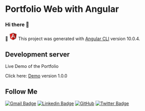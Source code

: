 # Portfolio Web with Angular

### Hi there 👋

🌱 <img src="https://raw.githubusercontent.com/devicons/devicon/master/icons/angularjs/angularjs-original.svg" alt="angular-js" width="25" height="25" /> This project was generated with [Angular CLI](https://github.com/angular/angular-cli) version 10.0.4.

## Development server


Live Demo of the Portfolio 

Click here: [Demo](https://minoveaz.github.io/angular-web-portfolio/#/home) 
version 1.0.0

## Follow Me


[![Gmail Badge](https://img.shields.io/badge/-ing.miller.vega@gmail.com-c14438?style=flat-square&logo=Gmail&logoColor=white&link=mailto:ing.miller.vega@gmail.com)](mailto:ing.miller.vega@gmail.com)
[![Linkedin Badge](https://img.shields.io/badge/-minoveaz-blue?style=flat-square&logo=Linkedin&logoColor=white&link=https://www.linkedin.com/in/minoveaz/)](https://www.linkedin.com/in/minoveaz/)
[![GitHub](https://img.shields.io/badge/-GitHub-181717?style=flat-square&logo=github&logoColor=white&link=https://github.com/minoveaz)](https://github.com/minoveaz)
[![Twitter Badge](https://img.shields.io/badge/-@minoveaz-00acee?style=flat&logo=Twitter&logoColor=white)](https://twitter.com/intent/follow?screen_name=minoveaz "Follow on Twitter")
